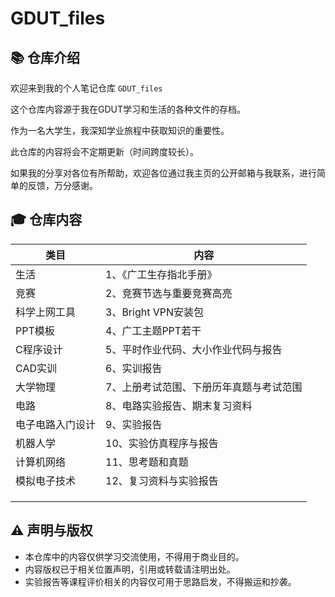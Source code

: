 # GDUT_files

## 📚 仓库介绍

欢迎来到我的个人笔记仓库 `GDUT_files` 

这个仓库内容源于我在GDUT学习和生活的各种文件的存档。

作为一名大学生，我深知学业旅程中获取知识的重要性。

此仓库的内容将会不定期更新（时间跨度较长）。

如果我的分享对各位有所帮助，欢迎各位通过我主页的公开邮箱与我联系，进行简单的反馈，万分感谢。

## 🎓 仓库内容

| 类目 | 内容                   |
| ---- | ---------------------- |
| 生活 | 1、《广工生存指北手册》 |
| 竞赛 | 2、竞赛节选与重要竞赛高亮 |
| 科学上网工具 | 3、Bright VPN安装包 |
| PPT模板 |  4、广工主题PPT若干 |
|C程序设计| 5、平时作业代码、大小作业代码与报告 |
|CAD实训|6、实训报告|
|大学物理|7、上册考试范围、下册历年真题与考试范围|
|电路|8、电路实验报告、期末复习资料|
|电子电路入门设计|9、实验报告|
|机器人学|10、实验仿真程序与报告|
|计算机网络|11、思考题和真题|
|模拟电子技术|12、复习资料与实验报告|
|      |                        |
|      |                        |
|      |                        |

## ⚠️ 声明与版权

- 本仓库中的内容仅供学习交流使用，不得用于商业目的。
- 内容版权已于相关位置声明，引用或转载请注明出处。
- 实验报告等课程评价相关的内容仅可用于思路启发，不得搬运和抄袭。
